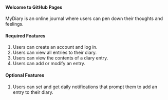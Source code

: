 #### Welcome to GitHub Pages

MyDiary is an online journal where users can pen down their thoughts and feelings.
#### Required Features
1. Users can create an account and log in.
2. Users can view all entries to their diary.
3. Users can view the contents of a diary entry.
4. Users can add or modify an entry.
#### Optional Features
1. Users can set and get daily notifications that prompt them to add an entry to their diary.